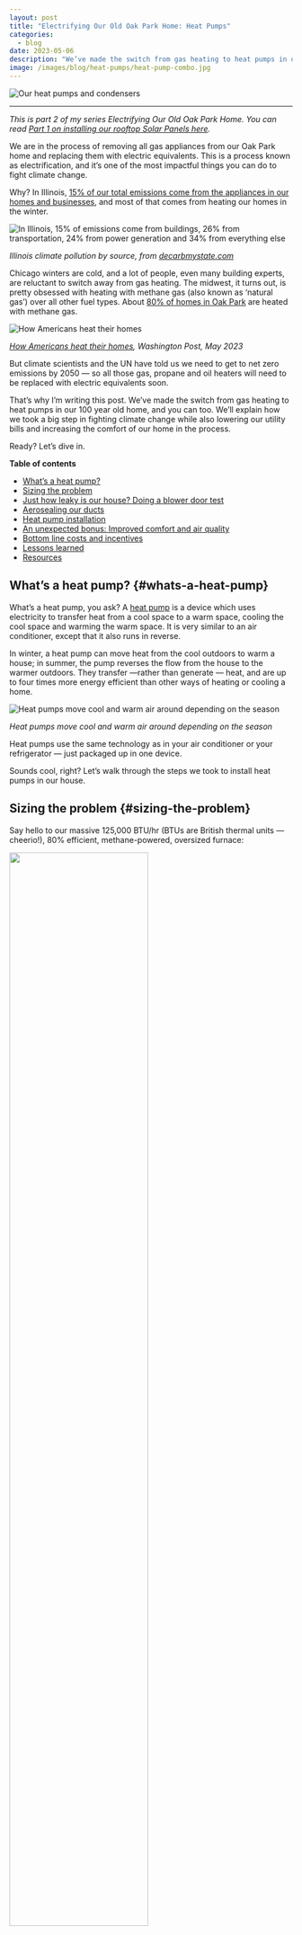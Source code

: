 ```yaml
---
layout: post
title: "Electrifying Our Old Oak Park Home: Heat Pumps"
categories: 
  - blog
date: 2023-05-06
description: "We’ve made the switch from gas heating to heat pumps in our 100 year old home, and you can too. We’ll explain how we took a big step in fighting climate change while also lowering our utility bills and increasing the comfort of our home in the process."
image: /images/blog/heat-pumps/heat-pump-combo.jpg
---
```


<p><img class='img-responsive' src='/images/blog/heat-pumps/heat-pump-combo.jpg' alt='Our heat pumps and condensers'></p>

<hr />

_This is part 2 of my series Electrifying Our Old Oak Park Home. You can read [Part 1 on installing our rooftop Solar Panels here](https://derekeder.com/blog/electrifying-our-old-oak-park-home-going-solar)._

We are in the process of removing all gas appliances from our Oak Park home and replacing them with electric equivalents. This is a process known as electrification, and it’s one of the most impactful things you can do to fight climate change.

Why? In Illinois, [15% of our total emissions come from the appliances in our homes and businesses](https://decarbmystate.com/illinois), and most of that comes from heating our homes in the winter.

<p><img class='img-responsive' src='/images/blog/going-solar/decarb-il.png' alt='In Illinois, 15% of emissions come from buildings, 26% from transportation, 24% from power generation and 34% from everything else'></p>
<p class="text-center"><em>Illinois climate pollution by source, from <a href="https://decarbmystate.com/">decarbmystate.com</a></em></p>

Chicago winters are cold, and a lot of people, even many building experts, are reluctant to switch away from gas heating. The midwest, it turns out, is pretty obsessed with heating with methane gas (also known as ‘natural gas’) over all other fuel types. About [80% of homes in Oak Park](https://www.washingtonpost.com/climate-environment/interactive/2023/home-electrification-heat-pumps-gas-furnace/?pwapi_token=eyJ0eXAiOiJKV1QiLCJhbGciOiJIUzI1NiJ9.eyJzdWJpZCI6IjExMTUyOTc2IiwicmVhc29uIjoiZ2lmdCIsIm5iZiI6MTY3ODA3ODgwMCwiaXNzIjoic3Vic2NyaXB0aW9ucyIsImV4cCI6MTY3OTM3MTE5OSwiaWF0IjoxNjc4MDc4ODAwLCJqdGkiOiI5OTQzOTNjMy0xMWRiLTQ2MzYtOWZlMC1jMmQ1ODVkMzFmYTUiLCJ1cmwiOiJodHRwczovL3d3dy53YXNoaW5ndG9ucG9zdC5jb20vY2xpbWF0ZS1lbnZpcm9ubWVudC9pbnRlcmFjdGl2ZS8yMDIzL2hvbWUtZWxlY3RyaWZpY2F0aW9uLWhlYXQtcHVtcHMtZ2FzLWZ1cm5hY2UvIn0.v0z_i10x7wNGTLVzCYw24XHbNgORprQhdZa3Xrb7IGc&itid=gfta) are heated with methane gas.

<p><img class='img-responsive' src='/images/blog/heat-pumps/wapo-heating.jpg' alt='How Americans heat their homes'></p>
<p class="text-center"><em><a href="https://www.washingtonpost.com/climate-environment/interactive/2023/home-electrification-heat-pumps-gas-furnace/?pwapi_token=eyJ0eXAiOiJKV1QiLCJhbGciOiJIUzI1NiJ9.eyJzdWJpZCI6IjExMTUyOTc2IiwicmVhc29uIjoiZ2lmdCIsIm5iZiI6MTY3ODA3ODgwMCwiaXNzIjoic3Vic2NyaXB0aW9ucyIsImV4cCI6MTY3OTM3MTE5OSwiaWF0IjoxNjc4MDc4ODAwLCJqdGkiOiI5OTQzOTNjMy0xMWRiLTQ2MzYtOWZlMC1jMmQ1ODVkMzFmYTUiLCJ1cmwiOiJodHRwczovL3d3dy53YXNoaW5ndG9ucG9zdC5jb20vY2xpbWF0ZS1lbnZpcm9ubWVudC9pbnRlcmFjdGl2ZS8yMDIzL2hvbWUtZWxlY3RyaWZpY2F0aW9uLWhlYXQtcHVtcHMtZ2FzLWZ1cm5hY2UvIn0.v0z_i10x7wNGTLVzCYw24XHbNgORprQhdZa3Xrb7IGc&itid=gfta">How Americans heat their homes</a>, Washington Post, May 2023</em></p>

But climate scientists and the UN have told us we need to get to net zero emissions by 2050 — so all those gas, propane and oil heaters will need to be replaced with electric equivalents soon.

That’s why I’m writing this post. We’ve made the switch from gas heating to heat pumps in our 100 year old home, and you can too. We’ll explain how we took a big step in fighting climate change while also lowering our utility bills and increasing the comfort of our home in the process. 

Ready? Let’s dive in.

**Table of contents**

<ul>
  <li><a href="#whats-a-heat-pump">What’s a heat pump?</a></li>
  <li><a href="#sizing-the-problem">Sizing the problem</a></li>
  <li><a href="#just-how-leaky-is-our-house-doing-a-blower-door-test">Just how leaky is our house? Doing a blower door test</a></li>
  <li><a href="#aerosealing-our-ducts">Aerosealing our ducts</a></li>
  <li><a href="#heat-pump-installation">Heat pump installation</a></li>
  <li><a href="#an-unexpected-bonus-improved-comfort-and-air-quality">An unexpected bonus: Improved comfort and air quality</a></li>
  <li><a href="#bottom-line-costs-and-incentives">Bottom line costs and incentives</a></li>
  <li><a href="#lessons-learned">Lessons learned</a></li>
  <li><a href="#resources">Resources</a></li>
</ul>

## What’s a heat pump? {#whats-a-heat-pump}

What’s a heat pump, you ask? A [heat pump](https://en.wikipedia.org/wiki/Heat_pump) is a device which uses electricity to transfer heat from a cool space to a warm space, cooling the cool space and warming the warm space. It is very similar to an air conditioner, except that it also runs in reverse.

In winter, a heat pump can move heat from the cool outdoors to warm a house; in summer, the pump reverses the flow from the house to the warmer outdoors. They transfer —rather than generate — heat, and are up to four times more energy efficient than other ways of heating or cooling a home.

<p><img class='img-responsive' src='/images/blog/heat-pumps/heat-pump-diagram.jpg' alt='Heat pumps move cool and warm air around depending on the season'></p>
<p class="text-center"><em>Heat pumps move cool and warm air around depending on the season</em></p>

Heat pumps use the same technology as in your air conditioner or your refrigerator — just packaged up in one device.

Sounds cool, right? Let’s walk through the steps we took to install heat pumps in our house.


## Sizing the problem {#sizing-the-problem}

Say hello to our massive 125,000 BTU/hr (BTUs are British thermal units — cheerio!), 80% efficient, methane-powered, oversized furnace:

<p class='text-center'><img style="width:70%;" src='/images/blog/heat-pumps/gas-furnace.jpg'></p>

This gas furnace, installed in 2007 in our 2,800 sq. ft. house, is near the end of its 15-year life. I’ve learned that furnaces like these are pretty common, especially in older homes like ours. Our house doesn’t have great insulation, so to compensate for it, HVAC (heating, ventilation, air conditioning) contractors install more BTUs than you need to get through our cold Chicago winters, just to be safe. 

The problem, from a climate perspective, is that this thing is responsible for about 50% of our household emissions. From a comfort perspective, it’s not great either. It pushes really hot air to our rooms and things get very dry in the winter. Switching to a heat pump will eliminate these gas emissions, save us money, and (as we learned later) greatly improve the comfort of our home year-round. 

There’s just one problem: they don’t make 125,000 BTU/hr heat pumps, at least not affordable ones for residential homes. A typical heat pump is more likely to produce 30,000–40,000 BTU/hr. 

This leaves us with two options: install more than one heat pump, or make our home more efficient to reduce the amount of heating our home needs to keep warm enough in the winter. 

For our house, we ended up doing a little bit of both.


## Just how leaky is our house? Doing a blower door test {#just-how-leaky-is-our-house-doing-a-blower-door-test}

Thankfully, we can use science to figure out exactly what our home needs to be heated and cooled. The tool to calculate this is called a [blower door test](https://www.familyhandyman.com/list/what-is-a-blower-door-test/). The test involves a fan set up in an exterior door and is turned on to pull the air out of your house, like this:

<p><img class='img-responsive' src='/images/blog/heat-pumps/blower-door-test.jpg' alt='A blower door test setup (not our house)'></p>
<p class="text-center"><em>A blower door test setup (not our house)</em></p>

The fan is hooked up to a monitor to calculate how leaky or tight your house is. We hired [Insight Property Services](https://www.insightpsinc.com/) to do this for our home, and this is the result: 

<p><img class='img-responsive' src='/images/blog/heat-pumps/blower-door-results.png' alt='Results of our blower door test'></p>
<p class="text-center"><em>Results of our blower door test</em></p>

It’s a pretty confusing report to read, but the number that matters most is the CFM50 value. For those who are curious, [here’s a guide to reading this report](https://energyconservatory.com/wp-content/uploads/2017/08/Test-Results-and-Sample-Test-Forms-Guide-.pdf). CFM50 is “cubic feet of air moving across the fan per minute at the test pressure of 50 pascals”. 

For a tight house, you want a number around or below 1,383. For a moderate home, you want 1,975. The other number to look at is ACH50, which indicates how many times your house completely changes its air every hour. Our house has an ACH50 of 8.2, meaning we have to completely re-heat our house 8 times an hour. Yikes!

Our home airflow clocked in at 3,295 CFM50: LEAKY. Well, at least now we have a number we can work towards improving. And improve it we can!

## Adding insulation {#adding-insulation}

As part of the blower door test, Insight Property Services walked around with an infrared camera and identified places where cold air was getting in. Here’s a few places throughout our home with noticeable leaks. The darker purple indicates places where more cold air was getting in.

<p><img class='img-responsive' src='/images/blog/heat-pumps/ir-heat-loss.jpg' alt='Pictures of places in our home with air leakage'></p>
<p class="text-center"><em>Using an infrared camera to identify places where cold air is getting in to our house</em></p>

It turns out, we had a few specific problem areas in our second floor and in parts of our upper and lower roof that were completely missing insulation.

After identifying these problem spots, we hired [Intelligent Energy Solutions](https://www.iesgreen.com/) to fill these areas with insulation. Unfortunately, it meant cutting and drilling into our walls and ceilings a bit:

<p><img class='img-responsive' src='/images/blog/heat-pumps/insulation.png' alt='Cutting out sections of our ceiling and wall drywall to add insulation'></p>
<p class="text-center"><em>Adding insulation in our first floor ceilings, air sealing our attic, and adding wall insulation on the second floor</em></p>

After adding this insulation, they did another blower door test (science!) and measured our CFM50 rating which decreased from 3,295 to 2,645. A 20% improvement. Progress! 

It’s also worth noting that adding this insulation will save us money in the long run and improve our comfort even if we weren’t switching to heat pumps. And it really wasn’t very expensive (more on that in lessons learned).

## Aerosealing our ducts {#aerosealing-our-ducts}

Property Insight Services also gave us a tip on a way to get more heating and cooling out of our existing ducts. Our house has central heating and cooling, which means warm and cold air are blown through ducts in the house to heat and cool all the rooms. These ducts are pieces of metal slotted together which can leak a lot of air as it travels through. So instead of going to your rooms and living spaces where it should, this precious air is wasted in places where you don’t need it — in between your walls and floors.

[Aeroseal](https://aeroseal.com/) is a patented process that finds and fills those gaps. It works similarly to finding and patching a leak in your car tire. An Aeroseal technician hooks up a fan to blow a (non-toxic) mist of Elmer’s glue-like substance into your ducts. The mist particles naturally move towards the many little holes and start sticking to each other. Eventually, as more and more particles stick to each other, the leaks are filled. Here’s a picture of someone (not my house) doing the Aeroseal process:

<p><img class='img-responsive' src='/images/blog/heat-pumps/aeroseal.jpg' alt='The Aeroseal process (not our house)'></p>
<p class="text-center"><em>The Aeroseal process (not our house)</em></p>

Like the blower door test, a sensor is hooked up to the fan before, during and after the process to measure the leakage reduction. We hired [Clean Air Pro](https://cleanairpro.org/) to do our Aerosealing. The process took about 8 hours. Here’s what our report looked like:

<p><img class='img-responsive' src='/images/blog/heat-pumps/aeroseal-results.jpg' alt='The results of our Aeroseal process'></p>
<p class="text-center"><em>The results of our Aeroseal process</em></p>

Before the process, our ducts had an equivalent of a 98-sq. inch hole in them — about 37% of the system capacity. After the Aeroseal process, this was reduced to an equivalent of an 8.4-sq. inch hole, or 3% system capacity — a 91% reduction in air duct leakage. 

This process didn’t make our house less leaky, but it did make our ducts much more efficient at moving warm and cold air to its intended areas around the house .

## Heat pump installation {#heat-pump-installation}

With our somewhat less leaky house and much improved ducts, we were ready to move on to installing heat pumps. It took us a while to find an HVAC installer that worked with heat pumps. Matt Nickels from [Energy Matters](http://energymatters.solutions/) (an Oak Park company) ran a [Manual J load calculation](https://www.indeed.com/career-advice/career-development/manual-j-calculation) and came up with a system that was all-electric and met the required permit specifications from the Village. 

Our 125,000 BTU gas furnace was 80% efficient, so our house needed about 100,000 BTU of heat. After our improvements, Energy Matters determined that our home needed about 79,000 BTU of heat. Definitely doable with two heat pumps, supported by some standard electric resistive heating.

<p><img class='img-responsive' src='/images/blog/heat-pumps/energy-matters-chart.png' alt='BTUs of heating provided by heat pumps and electric resistance. Chart provided by Energy Matters. The electric resistance component can turn on partially at 20 degrees F and fully at 0 degrees F.'></p>
<p class="text-center"><em>BTUs of heating provided by heat pumps and electric resistance. Chart provided by Energy Matters. The electric resistance component can turn on partially at 20 degrees F and fully at 0 degrees F.</em></p>

We swapped out our gas furnace with a 3.0-ton Mitsubishi Single Zone Hyper­-Heating heat pump system supported with an electric resistive heater for temperatures below 20 degrees Fahrenheit. This gave us about 70,000 BTU, which is enough to heat our first and second floors.

It is worth noting that while the electric resistive heater component gives us a lot of cold weather heating, it is not very efficient and should only be used when we need it. This is why the 20F degree threshold is so important. If we ran the resistive heater at say, 40 degrees F and below, it would be on for many more days of the year and significantly increase our energy usage. When HVAC experts warn about how switching to electric could potentially cost you more than gas, this is what they’re talking about. This is why insulation and air duct efficiency are critical — it lowers our energy needs to make the heat pump system viable.

In Chicago, about 85% of our heating days will be above 20 degrees F, so we will not need to use this expensive electric resistance very much. 

<p class='text-center'><img style="width:70%;" src='/images/blog/heat-pumps/heat-pump.jpg' alt='3.0-­ton Mitsubishi Single­ Zone Hyper­-Heating heat pump system'></p>
<p class="text-center"><em>3.0-­ton Mitsubishi Single­ Zone Hyper­-Heating heat pump system</em></p>

We still needed to account for the remaining 9,000 BTU. To get us there, we decided to turn our basement into a second zone and add a 1.5­-ton Mitsubishi Single­ Zone Hyper­ Heating Heat Pump system, which provides up to 19,000 BTUs. More than enough for our needs.

<p><img class='img-responsive' src='/images/blog/heat-pumps/minisplit.jpg' alt='1.5­ ton Mitsubishi Single­zone Hyper­heating Heat Pump system'></p>
<p class="text-center"><em>1.5­ ton Mitsubishi Single­zone Hyper­heating Heat Pump system</em></p>

Both of these heat pumps were installed over the course of three days. They each came with their own  new condenser, replacing the one we had for our previous AC. As a bonus, these condensers are much quieter than our old AC condenser.

<p class='text-center'><img style='width:70%;' src='/images/blog/heat-pumps/condensers.jpg' alt='Our new outside heat pump condensers'></p>
<p class="text-center"><em>Our new outside heat pump condensers</em></p>

## An unexpected bonus: Improved comfort and air quality {#an-unexpected-bonus-improved-comfort-and-air-quality}

After the first day of using our new system, we noticed an immediate improvement in the air quality and comfort within our home. 

Our old gas furnace is what they call a single stage. That means it's either 100% on or off with no variable fan speed in between. This meant that, especially during the milder fall and spring months, it turns on for just a few minutes at full blast and then shuts off. This leads to short bursts of heating and cooling that don’t do a good job reaching all of the rooms in our house.

Heat pumps are different. Instead, they are designed to be constantly on and adjusting both temperature and fan speed as needed. This results in the air being continually cycled, which makes the climate in our home noticeably more comfortable and consistent between rooms and floors. Before, we would notice a big temperature change when going up the stairs from the first floor to the second floor. The second floor, where our bedrooms are, were colder in the winter and hotter in the summer. With the added insulation and heat pump system, I’m happy to say that we do not feel that change at all now!

<p class='text-center'><img src='/images/blog/heat-pumps/2stage1.jpg' alt='Difference in temperature swings between a single stage heater vs two stage'></p>
<p class="text-center"><em>Difference in temperature swings between a single stage heater vs two stage</em></p>

An additional bonus is our air quality. The air exchange filter on our new system is 4 inches wide, instead of the 1-inch filter we had on our old one. This system is much better at filtering out dust and pollen than our old one, and we really noticed a difference.


## Bottom line costs and incentives {#bottom-line-costs-and-incentives}

All told, with the insulation, Aeroseal and installing the new heat pumps, this project cost us $25,940 after rebates. You can see the full breakdown here:

<table class="table table-bordered table-condensed">
  <tr>
   <td><strong>Item</strong></td>
   <td><strong>From</strong></td>
   <td>
    <p style="text-align: right">
    <strong>Cost</strong></p>
   </td>
  </tr>
  <tr>
   <td>Blower door test</td>
   <td>Insight Property Services</td>
   <td><p style="text-align: right">
$450</p>
   </td>
  </tr>
  <tr>
   <td>Aeroseal ducts
   </td>
   <td>Clean Air Pro
   </td>
   <td><p style="text-align: right">
$3,250</p>

   </td>
  </tr>
  <tr>
   <td>Attic air sealing and insulation
   </td>
   <td>Intelligent Energy Solutions
   </td>
   <td><p style="text-align: right">
$2,525</p>

   </td>
  </tr>
  <tr>
   <td>Attic air sealing rebate
   </td>
   <td>Nicor Gas Rebate
   </td>
   <td class="success"><p style="text-align: right">
-$225</p>

   </td>
  </tr>
  <tr>
   <td>3.0-ton Mitsubishi Single Zone Hyper­-Heating heat pump system
   </td>
   <td>Energy Matters
   </td>
   <td><p style="text-align: right">
$16,250</p>

   </td>
  </tr>
  <tr>
   <td>ComEd direct rebate for ASHP > 16­SEER
   </td>
   <td>ComEd Rebate
   </td>
   <td class="success"><p style="text-align: right">
-$1,400</p>

   </td>
  </tr>
  <tr>
   <td>1.5-ton Mitsubishi Single­ Zone Hyper­-Heating Heat Pump system
   </td>
   <td>Energy Matters
   </td>
   <td><p style="text-align: right">
$7,000</p>

   </td>
  </tr>
  <tr>
   <td>ComEd direct rebate for ductless heat pump > 16.1­SEER2 and 9.0 HSPF2
   </td>
   <td>ComEd Rebate
   </td>
   <td class="success"><p style="text-align: right">
-$1,350</p>

   </td>
  </tr>
  <tr>
   <td>Drywall repair and painting
   </td>
   <td>Oak Park Handy Human
   </td>
   <td><p style="text-align: right">
$1,440</p>

   </td>
  </tr>
  <tr>
   <td>30% (up to $2,000) federal tax credit 25C
   </td>
   <td>Tax Credit (Federal)
   </td>
   <td class="success"><p style="text-align: right">
-$2,000</p>

   </td>
  </tr>
  <tr class="active">
   <td><strong>Heating and Insulation Total</strong>
   </td>
   <td>
   </td>
   <td><p style="text-align: right">
<strong>$25,940</strong></p>

   </td>
  </tr>
</table>

As you can see, we were able to get a $2,000 federal tax credit. For low-income households (under 80% of Area Median Income), the [Inflation Reduction Act (IRA) provides up-front electrification rebates](https://www.rewiringamerica.org/app/ira-calculator/information/heat-pump-air-conditioner-heater) covering all heat pump costs up to $8,000. For moderate-income households (between 80% and 150% of Area Median Income), the electrification rebates cover 50% of heat pump costs up to $8,000.

Another thing to note is our gas furnace was at the end of its life and we were due for a new one anyway. If we had replaced it with another gas furnace, it would have cost us between $10,000–$12,000. 

Additionally, our gas bill has been greatly reduced (we plan to shut it off completely once we electrify the rest of our appliances) and thanks to improved efficiency and our [solar panels](https://derekeder.com/blog/electrifying-our-old-oak-park-home-going-solar), the cost of running our system is also greatly reduced. We’ll need at least a year to determine what the annual cost savings is, and I plan to update this blog post when that happens.

Until then, for us, the investment has been worth it. We have improved the comfort of our home and we are no longer contributing nearly as much climate pollution from burning methane gas. We have taken a significant step to reduce our contribution to climate change and helped give our children and future generations a better chance at a bright future, which to us, is priceless. 

Stay tuned for the next post in this series — electrifying everything else: our hot water heater, stove, clothes dryer and car!


## Lessons learned {#lessons-learned}

Throughout this process, we learned some important lessons that will hopefully be helpful for you. The biggest one is that while going 100% electric is possible in cold-weather climates like Chicago, there is still a lot of skepticism of its feasibility, especially by some HVAC industry professionals. We met with several who either thought we needed to stick with gas, or that switching to electric would lead to dramatically increased utility bills. 

This skepticism is understandable. HVAC professionals are likely to stick with what they know has worked before, and heat pump technology has only recently gotten efficient and large enough to work on large drafty homes (like ours) in low temperature climates. Many of the models, like the Mitsubishi heat pumps that we installed, [are relatively new](https://www.mitsubishicomfort.com/blog/history-variable-capacity-heat-pumps). So if you are met with similar skepticism, stay persistent and find an installer who is familiar with the latest technology.

* **HVAC installers have a wide range of conflicting opinions**: This was the biggest hurdle for us to overcome. Over the course of 6 months, we reached out to and got quotes from many HVAC installers. Most said they just don’t install heat pumps. Some said they do, but can’t recommend going 100% electric. One even proposed we install 5 mini-splits for $70k, one for each floor and bedroom, and completely ignore our existing ducts — a ridiculously wasteful and expensive proposal. Eventually we got quotes from Energy Matters and On the Mark HVAC and they had similar 100% electric and reasonable proposals. Until this point, though, I was very discouraged by what I was being told from industry professionals. My advice to you: stay persistent and use the knowledge from this blog post to empower your decision making.

* **Insulation really does matter:** We could have skipped insulating, but it would have meant installing at least one more heat pump and spending more energy to heat our home year over year. For $2,300 of insulation, we reduced our home’s energy needs by 20%, which will pay for itself many, many times over. If you want to save money, don’t skip this step!

* **Going solar first helped incentivize us to electrify**: If you read my previous blog post, you’ll see that we installed solar panels on our roof first. For us, this helped incentivize these other improvements because our electricity costs are low / free. Going solar first may make sense if you can afford it. Otherwise, you may want to do it later or not at all.

* **You can save money by spreading these improvements over several years**: The Inflation Reduction Act allows for a 30% rebate, up to $2,000, each year for making improvements to your home appliances. To maximize savings, it may make the most sense to spread these improvements over several years.


## Resources {#resources}

* Solar and heat pump installers in Oak Park: [https://bit.ly/electrify-your-oak-park-home](https://bit.ly/electrify-your-oak-park-home) 
* Decarb My State: look up where U.S. emissions come from, on a state-by-state basis: [https://decarbmystate.com](https://decarbmystate.com/) 
* How much money will you save from the Inflation Reduction Act? [https://www.rewiringamerica.org/app/ira-calculator](https://www.rewiringamerica.org/app/ira-calculator) 
* Electrify Everything Home Guide: [https://www.rewiringamerica.org/electrify-home-guide](https://www.rewiringamerica.org/electrify-home-guide) 
* Identify what heat pumps and other equipment are eligible for Federal tax credits: [https://www.energystar.gov/about/federal_tax_credits/non_business_energy_property_tax_credits](https://www.energystar.gov/about/federal_tax_credits/non_business_energy_property_tax_credits) 
* The Electrify Everything Course by Nate the House Whisperer: [https://www.youtube.com/playlist?list=PLLTtM5Ga_CUtT-SB20vtU2y2EwtrwC6B6](https://www.youtube.com/playlist?list=PLLTtM5Ga_CUtT-SB20vtU2y2EwtrwC6B6) 
* Cool Calc Manual J - calculate your heating and cooling requirements for your home: [https://www.coolcalc.com/](https://www.coolcalc.com/)